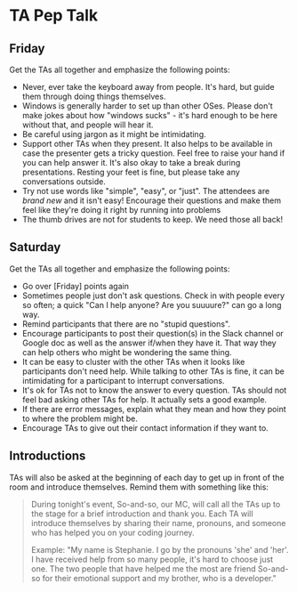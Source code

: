 # TA Pep Talk

## Friday

Get the TAs all together and emphasize the following points:

* Never, ever take the keyboard away from people. It's hard, but guide them
  through doing things themselves.
* Windows is generally harder to set up than other OSes. Please don't make jokes
  about how "windows sucks" - it's hard enough to be here without that, and
  people will hear it.
* Be careful using jargon as it might be intimidating.
* Support other TAs when they present. It also helps to be available in case the presenter gets a tricky question. Feel free to raise your hand if you can help answer it. It's also okay to take a break during presentations. Resting your feet is fine, but please take any conversations outside.
* Try not use words like "simple", "easy", or "just". The attendees are _brand new_ and it isn't easy! Encourage their questions and make them feel like they're doing it right by running into problems
* The thumb drives are not for students to keep. We need those all back!

## Saturday

Get the TAs all together and emphasize the following points:

* Go over [Friday] points again
* Sometimes people just don't ask questions. Check in with people every so
  often; a quick "Can I help anyone? Are you suuuure?" can go a long way.
* Remind participants that there are no "stupid questions".
* Encourage participants to post their question(s) in the Slack channel or Google
  doc as well as the answer if/when they have it. That way they can help others
  who might be wondering the same thing.
* It can be easy to cluster with the other TAs when it looks like participants
  don't need help. While talking to other TAs is fine, it can be intimidating
  for a participant to interrupt conversations.
* It's ok for TAs not to know the answer to every question. TAs should not feel
  bad asking other TAs for help. It actually sets a good example.
* If there are error messages, explain what they mean and how they
  point to where the problem might be.
* Encourage TAs to give out their contact information if they want to.

## Introductions

TAs will also be asked at the beginning of each day to get up in front of the room and introduce themselves. Remind them with something like this:

> During tonight's event, So-and-so, our MC, will call all the TAs up to the stage for a brief introduction and thank you. Each TA will introduce themselves by sharing their name, pronouns, and someone who has helped you on your coding journey.
>
> Example: "My name is Stephanie. I go by the pronouns 'she' and 'her'. I have received help from so many people, it's hard to choose just one. The two people that have helped me the most are friend So-and-so for their emotional support and my brother, who is a developer."
